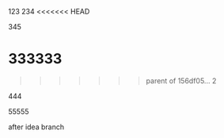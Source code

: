 123
234
<<<<<<< HEAD


345


333333
=======
>>>>>>> parent of 156df05... 2



444


55555


after idea branch
